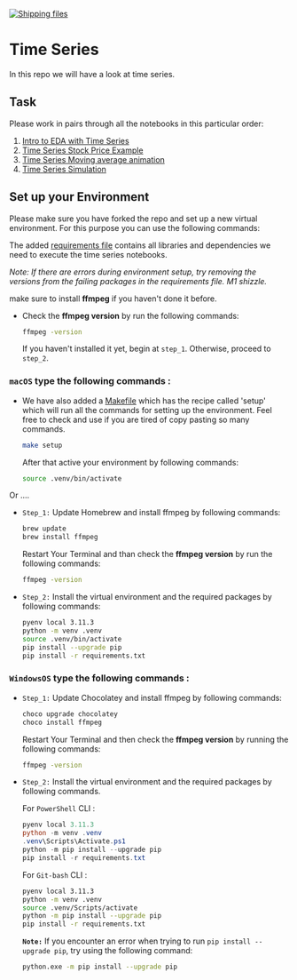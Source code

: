 [![Shipping files](https://github.com/neuefische/ds-time-series/actions/workflows/workflow-05.yml/badge.svg?branch=main&event=workflow_dispatch)](https://github.com/neuefische/ds-time-series/actions/workflows/workflow-05.yml)

# Time Series

In this repo we will have a look at time series.

## Task

Please work in pairs through all the notebooks in this particular order:

1. [Intro to EDA with Time Series](01_Intro_EDA_Time_Series.ipynb)
1. [Time Series Stock Price Example](02_Time_Series_Stock_Price.ipynb)
1. [Time Series Moving average animation](03_Time_Series_Moving_Average.ipynb)
1. [Time Series Simulation](04_Time_Series_Decompose_Smoothing.ipynb)


## Set up your Environment

Please make sure you have forked the repo and set up a new virtual environment. For this purpose you can use the following commands:

The added [requirements file](requirements.txt) contains all libraries and dependencies we need to execute the time series notebooks.

*Note: If there are errors during environment setup, try removing the versions from the failing packages in the requirements file. M1 shizzle.*

make sure to install **ffmpeg** if you haven't done it before.

 - Check the **ffmpeg version**  by run the following commands:
    ```sh
    ffmpeg -version
    ```
    If you haven't installed it yet, begin at `step_1`. Otherwise, proceed to `step_2`.


### **`macOS`** type the following commands : 

- We have also added a [Makefile](Makefile) which has the recipe called 'setup' which will run all the commands for setting up the environment.
Feel free to check and use if you are tired of copy pasting so many commands.

     ```BASH
    make setup
    ```
    After that active your environment by following commands:
    ```BASH
    source .venv/bin/activate
    ```
Or ....
- `Step_1:` Update Homebrew and install ffmpeg by following commands:
    ```sh
    brew update
    brew install ffmpeg
    ```
  Restart Your Terminal and than check the **ffmpeg version**  by run the following commands:
     ```sh
    ffmpeg -version
    ```
- `Step_2:` Install the virtual environment and the required packages by following commands:

    ```BASH
    pyenv local 3.11.3
    python -m venv .venv
    source .venv/bin/activate
    pip install --upgrade pip
    pip install -r requirements.txt
    ```
    
### **`WindowsOS`** type the following commands :

- `Step_1:` Update Chocolatey and install ffmpeg by following commands:
    ```sh
    choco upgrade chocolatey
    choco install ffmpeg
    ```
    Restart Your Terminal and then check the **ffmpeg version**  by running the following commands:
     ```sh
    ffmpeg -version
    ```

- `Step_2:` Install the virtual environment and the required packages by following commands.

   For `PowerShell` CLI :

    ```PowerShell
    pyenv local 3.11.3
    python -m venv .venv
    .venv\Scripts\Activate.ps1
    python -m pip install --upgrade pip
    pip install -r requirements.txt
    ```

    For `Git-bash` CLI :
  
    ```BASH
    pyenv local 3.11.3
    python -m venv .venv
    source .venv/Scripts/activate
    python -m pip install --upgrade pip
    pip install -r requirements.txt
    ```

    **`Note:`**
    If you encounter an error when trying to run `pip install --upgrade pip`, try using the following command:
    ```Bash
    python.exe -m pip install --upgrade pip
    ```
  

